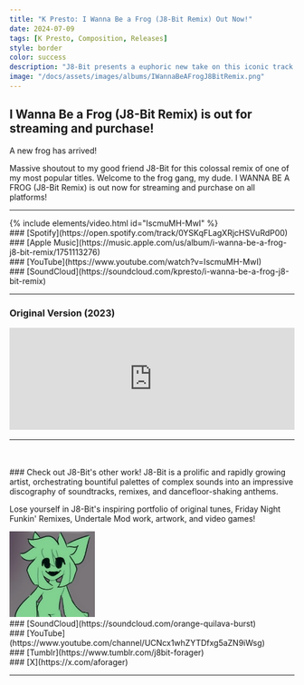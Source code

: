 ```yaml
---
title: "K Presto: I Wanna Be a Frog (J8-Bit Remix) Out Now!"
date: 2024-07-09
tags: [K Presto, Composition, Releases]
style: border
color: success
description: "J8-Bit presents a euphoric new take on this iconic track! "
image: "/docs/assets/images/albums/IWannaBeAFrogJ8BitRemix.png"
---
```


## I Wanna Be a Frog (J8-Bit Remix) is out for streaming and purchase!

A new frog has arrived!

Massive shoutout to my good friend J8-Bit for this colossal remix of one of my most popular titles. Welcome to the frog gang, my dude.
I WANNA BE A FROG (J8-Bit Remix) is out now for streaming and purchase on all platforms!

<hr>
{% include elements/video.html id="IscmuMH-MwI" %}

<div class="row" markdown="1">
<div class="col" markdown="1">
### [Spotify](https://open.spotify.com/track/0YSKqFLagXRjcHSVuRdP00)
</div>

<div class="col" markdown="1">
### [Apple Music](https://music.apple.com/us/album/i-wanna-be-a-frog-j8-bit-remix/1751113276)
</div>

<div class="col" markdown="1">
### [YouTube](https://www.youtube.com/watch?v=IscmuMH-MwI)
</div>

<div class="col" markdown="1">
### [SoundCloud](https://soundcloud.com/kpresto/i-wanna-be-a-frog-j8-bit-remix)
</div>
</div>
<hr>

### Original Version (2023)
<iframe width="100%" height="180" scrolling="no" frameborder="no" allow="autoplay" src="https://w.soundcloud.com/player/?url=https%3A//api.soundcloud.com/tracks/1421624236&color=%23198b35&auto_play=false&hide_related=false&show_comments=true&show_user=true&show_reposts=false&show_teaser=true&visual=true"></iframe>
<hr>

<br>
<div class="row">
<div class="col">
<div class="row" markdown="1">
<br>
### Check out J8-Bit's other work!
J8-Bit is a prolific and rapidly growing artist, orchestrating bountiful palettes of complex sounds into an impressive discography of soundtracks, remixes, and dancefloor-shaking anthems. 

Lose yourself in J8-Bit's inspiring portfolio of original tunes, Friday Night Funkin' Remixes, Undertale Mod work, artwork, and video games!
</div>
</div>
<div class="col" style="max-width:30%;">
<img src="/docs/assets/images/projects/k-presto/j8-bit.jpg" alt="Dazy Dyl">
</div>
</div>
 
<div class="row" markdown="1">
<div class="col" markdown="1">
### [SoundCloud](https://soundcloud.com/orange-quilava-burst)
</div>

<div class="col" markdown="1">
### [YouTube](https://www.youtube.com/channel/UCNcx1whZYTDfxg5aZN9iWsg)

</div>

<div class="col" markdown="1">
### [Tumblr](https://www.tumblr.com/j8bit-forager)
</div>

<div class="col" markdown="1">
### [X](https://x.com/aforager)
</div>
</div>
<hr>
